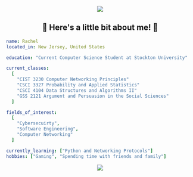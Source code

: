 <p align="center">
  <img src="https://capsule-render.vercel.app/api?type=waving&color=gradient&customColorList=9,&height=150&section=header&text=Hello!&fontSize=40" />
</p>

<h2 align="center"> 🌟 Here's a little bit about me! 🌟</h2>

```yaml
name: Rachel
located_in: New Jersey, United States

education: "Current Computer Science Student at Stockton University"

current_classes:
  [
    "CIST 3230 Computer Networking Principles"
    "CSCI 3327 Probability and Applied Statistics"
    "CSCI 4104 Data Structures and Algorithms II"
    "GSS 2121 Argument and Persuasion in the Social Sciences"
  ]

fields_of_interest:
  [
    "Cybersecuirty",
    "Software Engineering",
    "Computer Networking"
  ]

currently_learning: ["Python and Networking Protocols"]
hobbies: ["Gaming", "Spending time with friends and family"]
```

<p align="center">
  <img src="https://capsule-render.vercel.app/api?type=waving&height=150&color=gradient&customColorList=9&section=footer" />
</p>
